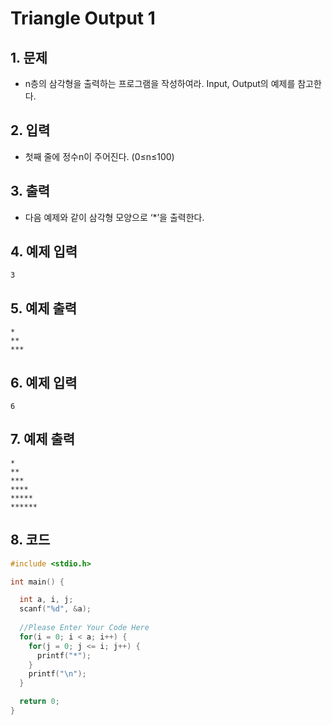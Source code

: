 # Triangle Output 1 #

## 1. 문제
- n층의 삼각형을 출력하는 프로그램을 작성하여라. Input, Output의 예제를 참고한다.

## 2. 입력
- 첫째 줄에 정수n이 주어진다. (0≤n≤100)

## 3. 출력
- 다음 예제와 같이 삼각형 모양으로 ‘*’을 출력한다.

## 4. 예제 입력
```
3
```

## 5. 예제 출력
```
*
**
***
```

## 6. 예제 입력
```
6
```

## 7. 예제 출력
```
*
**
***
****
*****
******
```

## 8. 코드
```c++
#include <stdio.h>

int main() {

  int a, i, j;
  scanf("%d", &a);
  
  //Please Enter Your Code Here
  for(i = 0; i < a; i++) {
    for(j = 0; j <= i; j++) {
      printf("*");
    }
    printf("\n");
  }

  return 0;
}
```
